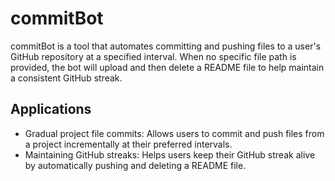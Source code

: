 # commitBot
commitBot is a tool that automates committing and pushing files to a user's GitHub repository at a specified interval. When no specific file path is provided, the bot will upload and then delete a README file to help maintain a consistent GitHub streak.

## Applications
- Gradual project file commits: Allows users to commit and push files from a project incrementally at their preferred intervals.
- Maintaining GitHub streaks: Helps users keep their GitHub streak alive by automatically pushing and deleting a README file.
